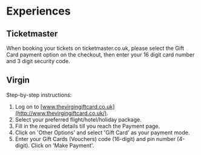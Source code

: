 # Experiences

## Ticketmaster

When booking your tickets on ticketmaster.co.uk, please select the Gift Card payment option on the checkout, then enter your 16 digit card number and 3 digit security code.

## Virgin

Step-by-step instructions:

1. Log on to [www.thevirgingiftcard.co.uk](http://www.thevirgingiftcard.co.uk/).
2. Select your preferred flight/hotel/holiday package.
3. Fill in the required details till you reach the Payment page.
4. Click on 'Other Options' and select 'Gift Card' as your payment mode.
5. Enter your Gift Cards (Vouchers) code (16-digit) and pin number (4-digit). Click on 'Make Payment'.
